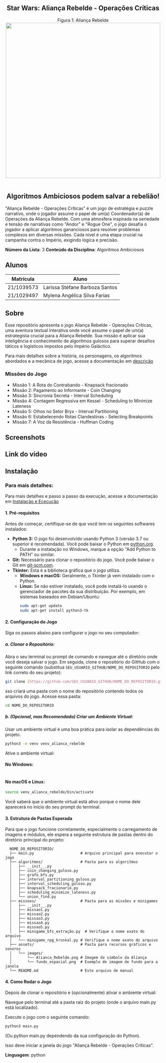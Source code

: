 <h2 align="center">Star Wars: Aliança Rebelde - Operações Críticas</h2>

<div align="center">
    Figura 1: Aliança Rebelde
    <br>
    <img src="https://raw.githubusercontent.com/projeto-de-algoritmos-2025/Alianca_Rebelde-Algoritmos_Ambiciosos/refs/heads/main/Alianca_Rebelde/alianca_simbolo.png" width="500">
    <br>
    <br>
</div>

<h2 align="center">Algoritmos Ambiciosos podem salvar a rebelião!</h2>

"Aliança Rebelde - Operações Críticas" é um jogo de estratégia e puzzle narrativo, onde o jogador assume o papel de um(a) Coordenador(a) de Operações da Aliança Rebelde. Com uma atmosfera inspirada na seriedade e tensão de narrativas como "Andor" e "Rogue One", o jogo desafia o jogador a aplicar algoritmos gananciosos para resolver problemas complexos em diversas missões. Cada nível é uma etapa crucial na campanha contra o Império, exigindo lógica e precisão.

**Número da Lista**: 3
**Conteúdo da Disciplina**: Algoritmos Ambiciosos <br>

## Alunos
|Matrícula | Aluno |
| -- | -- |
| 21/1039573 | Larissa Stéfane Barboza Santos |
| 21/1029497  | Mylena Angélica Silva Farias  |

## Sobre 

Esse repositório apresenta o jogo Aliança Rebelde - Operações Críticas, uma aventura textual interativa onde você assume o papel de um(a) estrategista crucial para a Aliança Rebelde. Sua missão é aplicar sua inteligência e conhecimento de algoritmos gulosos para superar desafios táticos e logísticos impostos pelo Império Galáctico.

Para mais detalhes sobre a história, os personagens, os algoritmos abordados e a mecânica de jogo, acesse a documentação em [descrição](/Descricao.md)

### Missões do Jogo

- Missão 1: A Rota do Contrabando - Knapsack fracionado
- Missão 2: Pagamento ao Informante - Coin Changing 
- Missão 3: Sincronia Secreta - Interval Scheduling 
- Missão 4: Contagem Regressiva em Kessel - Scheduling to Minimize Lateness
- Missão 5: Olhos no Setor Bryx - Interval Partitioning 
- Missão 6: Estabelecendo Rotas Clandestinas - Selecting Breakpoints 
- Missão 7: A Voz da Resistência - Huffman Coding 

## Screenshots



## Link do vídeo


## Instalação 

### Para mais detalhes:

Para mais detalhes e passo a passo da execução, acesse a documentação em [Instalação e Ececução](/Instalacao_Execucao.md)

#### 1. Pré-requisitos

Antes de começar, certifique-se de que você tem os seguintes softwares instalados:

* **Python 3:** O jogo foi desenvolvido usando Python 3 (versão 3.7 ou superior é recomendada). Você pode baixar o Python em [python.org](https://www.python.org/downloads/).
    * Durante a instalação no Windows, marque a opção "Add Python to PATH" ou similar.
* **Git:** Necessário para clonar o repositório do jogo. Você pode baixar o Git em [git-scm.com](https://git-scm.com/downloads).
* **Tkinter:** Esta é a biblioteca gráfica que o jogo utiliza.
    * **Windows e macOS:** Geralmente, o Tkinter já vem instalado com o Python.
    * **Linux:** Se não estiver instalado, você pode instalá-lo usando o gerenciador de pacotes da sua distribuição. Por exemplo, em sistemas baseados em Debian/Ubuntu:
        ```bash
        sudo apt-get update
        sudo apt-get install python3-tk
        ```

#### 2. Configuração do Jogo

Siga os passos abaixo para configurar o jogo no seu computador:

##### a. Clonar o Repositório:

Abra o seu terminal ou prompt de comando e navegue até o diretório onde você deseja salvar o jogo. Em seguida, clone o repositório do GitHub com o seguinte comando (substitua `SEU_USUARIO_GITHUB/NOME_DO_REPOSITORIO` pelo link correto do seu projeto):

```bash
git clone [https://github.com/SEU_USUARIO_GITHUB/NOME_DO_REPOSITORIO.git](https://github.com/SEU_USUARIO_GITHUB/NOME_DO_REPOSITORIO.git)
```

sso criará uma pasta com o nome do repositório contendo todos os arquivos do jogo. Acesse essa pasta:

```bash
cd NOME_DO_REPOSITORIO
```

##### b. (Opcional, mas Recomendado) Criar um Ambiente Virtual:

Usar um ambiente virtual é uma boa prática para isolar as dependências do projeto.

```bash
python3 -m venv venv_alianca_rebelde
```

Ative o ambiente virtual:

#### No Windows:

```bash.\venv_alianca_rebelde\Scripts\activate
```

#### No macOS e Linux:

```bash
source venv_alianca_rebelde/bin/activate
```

Você saberá que o ambiente virtual está ativo porque o nome dele aparecerá no início do seu prompt do terminal.

#### 3. Estrutura de Pastas Esperada
Para que o jogo funcione corretamente, especialmente o carregamento de imagens e módulos, ele espera a seguinte estrutura de pastas dentro do diretório principal do projeto:

      NOME_DO_REPOSITORIO/
      ├── main.py                     # Arquivo principal para executar o jogo
      ├── algoritmos/                 # Pasta para os algoritmos
      │   ├── __init__.py
      │   ├── coin_changing_guloso.py
      │   ├── grafo_bfs.py
      │   ├── interval_partitioning_guloso.py
      │   ├── interval_scheduling_guloso.py
      │   ├── knapsack_fracionario.py
      │   ├── scheduling_minimize_lateness.py
      │   └── union_find.py
      ├── missoes/                    # Pasta para as missões e minigames
      │   ├── __init__.py
      │   ├── missao1.py
      │   ├── missao2.py
      │   ├── missao3.py
      │   ├── missao4.py
      │   ├── missao5.py
      │   ├── minigame_bfs_extração.py  # Verifique o nome exato do arquivo
      │   └── minigame_rpg_kruskal.py # Verifique o nome exato do arquivo
      ├── assets/                     # Pasta para recursos gráficos e sonoros
      │   └── images/
      │       └── Alianca_Rebelde.png # Imagem do símbolo da Aliança
      │       └── fundo_espacial.png  # Exemplo de imagem de fundo para a janela
      └── README.md                   # Este arquivo de manual


#### 4. Como Rodar o Jogo

Depois de clonar o repositório e (opcionalmente) ativar o ambiente virtual:

Navegue pelo terminal até a pasta raiz do projeto (onde o arquivo main.py está localizado).

Execute o jogo com o seguinte comando:

```bash
python3 main.py
```
(Ou python main.py dependendo da sua configuração do Python).

Isso deve iniciar a janela do jogo "Aliança Rebelde - Operações Críticas".

**Linguagem**: python<br>
